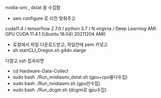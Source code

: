 nvidia-smi , dstat 을 수집함

- aws configure 로 리전 맞춰주고

cuda11.4 /
tensorflow 2.7.0 /
python 3.7 /
N.virginia / Deep Learning AMI GPU CUDA 11.4.1 (Ubuntu 18.04) 20211204 AMI)

- 로컬에서 파일 다운로드받고, 파일안에 pem 키넣고
- sh startCLI_Oregon.sh g4dn.xlarge

다깔고 ssh 접속되면
- cd Hardware-Data-Collect
- sudo bash ./Run_nvidiasmi_dstat.sh (gpu+cpu둘다수집)
- sudo bash ./Run_nvidiasmi.sh (gpu만수집)
- sudo bash ./Run_dcgm.sh (dcgmi로 gpu수집)

